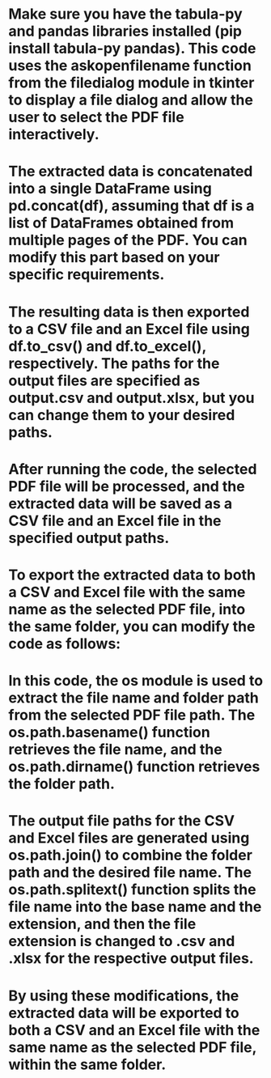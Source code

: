 


# Make sure you have the tabula-py and pandas libraries installed (pip install tabula-py pandas). This code uses the askopenfilename function from the filedialog module in tkinter to display a file dialog and allow the user to select the PDF file interactively.

# The extracted data is concatenated into a single DataFrame using pd.concat(df), assuming that df is a list of DataFrames obtained from multiple pages of the PDF. You can modify this part based on your specific requirements.

# The resulting data is then exported to a CSV file and an Excel file using df.to_csv() and df.to_excel(), respectively. The paths for the output files are specified as output.csv and output.xlsx, but you can change them to your desired paths.

# After running the code, the selected PDF file will be processed, and the extracted data will be saved as a CSV file and an Excel file in the specified output paths.

# To export the extracted data to both a CSV and Excel file with the same name as the selected PDF file, into the same folder, you can modify the code as follows:


# In this code, the os module is used to extract the file name and folder path from the selected PDF file path. The os.path.basename() function retrieves the file name, and the os.path.dirname() function retrieves the folder path.

# The output file paths for the CSV and Excel files are generated using os.path.join() to combine the folder path and the desired file name. The os.path.splitext() function splits the file name into the base name and the extension, and then the file extension is changed to .csv and .xlsx for the respective output files.

# By using these modifications, the extracted data will be exported to both a CSV and an Excel file with the same name as the selected PDF file, within the same folder.

